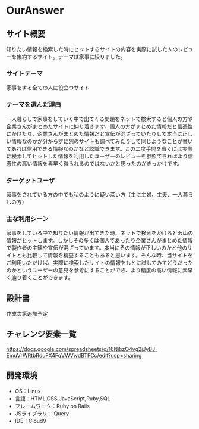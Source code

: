 # OurAnswer

## サイト概要
知りたい情報を検索した時にヒットするサイトの内容を実際に試した人のレビューを集約するサイト。テーマは家事に絞りました。

### サイトテーマ
家事をする全ての人に役立つサイト

### テーマを選んだ理由
一人暮らしで家事をしていく中で出てくる問題をネットで検索すると個人の方や企業さんがまとめたサイトに辿り着きます。個人の方がまとめた情報だと信憑性にかけたり、企業さんがまとめた情報だと宣伝が混ざっていたりして本当に正しい情報なのかが分からずに別のサイトも調べてみたりして同じようなことが書いてあれば信用できる情報なのかなと認識できます。この二度手間を省くには実際に検索してヒットした情報を利用したユーザーのレビューを参照できればより信憑性の高い情報を素早く得られるのではないかと思ったのがきっかけです。

### ターゲットユーザ
家事をされている方の中でも私のように疑い深い方（主に主婦、主夫、一人暮らしの方）

### 主な利用シーン
家事をしている中で知りたい情報が出てきた時、ネットで検索をかけると沢山の情報がヒットします。しかしその多くは個人であったり企業さんがまとめた情報で製作者の主観や宣伝が混ざっています。本当にその情報が正しいのかと他のサイトとも比較して情報を精査することもあると思います。そんな時、当サイトをご利用いただけば、実際に検索したサイトの情報をもとに試してみてどうだったのかというユーザーの意見を参考にすることができ、より精度の高い情報に素早く辿り着くことができます。

## 設計書
作成次第追加予定

## チャレンジ要素一覧
https://docs.google.com/spreadsheets/d/16NibzO4vg2jJyBJ-EmuVrWRtbRduFX4FqVWVwdBTFCc/edit?usp=sharing

## 開発環境
- OS：Linux
- 言語：HTML,CSS,JavaScript,Ruby,SQL
- フレームワーク：Ruby on Rails
- JSライブラリ：jQuery
- IDE：Cloud9

